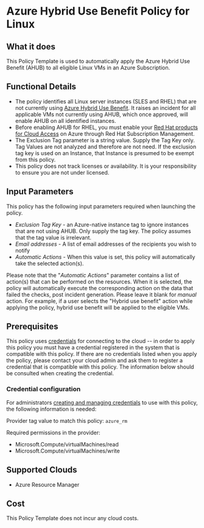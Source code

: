 # Azure Hybrid Use Benefit Policy for Linux

## What it does

This Policy Template is used to automatically apply the Azure Hybrid Use Benefit (AHUB) to all eligible Linux VMs in an Azure Subscription.

## Functional Details

- The policy identifies all Linux server instances (SLES and RHEL) that are not currently using [Azure Hybrid Use Benefit](https://azure.microsoft.com/en-us/pricing/hybrid-benefit/). It raises an incident for all applicable VMs not currently using AHUB, which once approved, will enable AHUB on all identified instances.
- Before enabling AHUB for RHEL, you must enable your [Red Hat products for Cloud Access](https://www.redhat.com/en/technologies/cloud-computing/cloud-access) on Azure through Red Hat Subscription Management.
- The Exclusion Tag parameter is a string value. Supply the Tag Key only. Tag Values are not analyzed and therefore are not need. If the exclusion tag key is used on an Instance, that Instance is presumed to be exempt from this policy.
- This policy does not track licenses or availability. It is your responsibility to ensure you are not under licensed.

## Input Parameters

This policy has the following input parameters required when launching the policy.

- *Exclusion Tag Key* - an Azure-native instance tag to ignore instances that are not using AHUB. Only supply the tag key. The policy assumes that the tag value is irrelevant.
- *Email addresses* - A list of email addresses of the recipients you wish to notify
- *Automatic Actions* - When this value is set, this policy will automatically take the selected action(s).

Please note that the "*Automatic Actions*" parameter contains a list of action(s) that can be performed on the resources. When it is selected, the policy will automatically execute the corresponding action on the data that failed the checks, post incident generation. Please leave it blank for *manual* action. For example, if a user selects the "Hybrid use benefit" action while applying the policy, hybrid use benefit will be applied to the eligible VMs.

## Prerequisites

This policy uses [credentials](https://docs.rightscale.com/policies/users/guides/credential_management.html) for connecting to the cloud -- in order to apply this policy you must have a credential registered in the system that is compatible with this policy. If there are no credentials listed when you apply the policy, please contact your cloud admin and ask them to register a credential that is compatible with this policy. The information below should be consulted when creating the credential.

### Credential configuration

For administrators [creating and managing credentials](https://docs.rightscale.com/policies/users/guides/credential_management.html) to use with this policy, the following information is needed:

Provider tag value to match this policy: `azure_rm`

Required permissions in the provider:

- Microsoft.Compute/virtualMachines/read
- Microsoft.Compute/virtualMachines/write

## Supported Clouds

- Azure Resource Manager

## Cost

This Policy Template does not incur any cloud costs.
